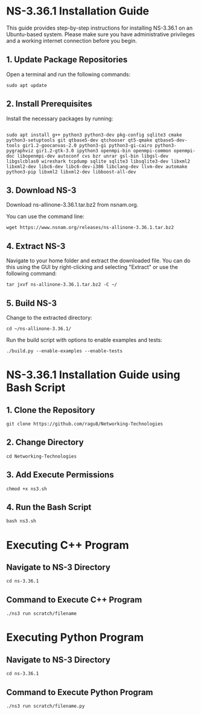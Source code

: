 # NS-3.36.1 Installation Guide

This guide provides step-by-step instructions for installing NS-3.36.1 on an Ubuntu-based system. Please make sure you have administrative privileges and a working internet connection before you begin.
## 1. Update Package Repositories

Open a terminal and run the following commands:

```
sudo apt update
```

## 2. Install Prerequisites

Install the necessary packages by running:

```

sudo apt install g++ python3 python3-dev pkg-config sqlite3 cmake python3-setuptools git qtbase5-dev qtchooser qt5-qmake qtbase5-dev-tools gir1.2-goocanvas-2.0 python3-gi python3-gi-cairo python3-pygraphviz gir1.2-gtk-3.0 ipython3 openmpi-bin openmpi-common openmpi-doc libopenmpi-dev autoconf cvs bzr unrar gsl-bin libgsl-dev libgslcblas0 wireshark tcpdump sqlite sqlite3 libsqlite3-dev libxml2 libxml2-dev libc6-dev libc6-dev-i386 libclang-dev llvm-dev automake python3-pip libxml2 libxml2-dev libboost-all-dev
```
## 3. Download NS-3

Download ns-allinone-3.36.1.tar.bz2 from nsnam.org.

You can use the command line:

```
wget https://www.nsnam.org/releases/ns-allinone-3.36.1.tar.bz2
```
## 4. Extract NS-3

Navigate to your home folder and extract the downloaded file. You can do this using the GUI by right-clicking and selecting "Extract" or use the following command:

```
tar jxvf ns-allinone-3.36.1.tar.bz2 -C ~/
```
## 5. Build NS-3

Change to the extracted directory:

```
cd ~/ns-allinone-3.36.1/
```
Run the build script with options to enable examples and tests:
```
./build.py --enable-examples --enable-tests
```

# NS-3.36.1 Installation Guide using Bash Script 

## 1. Clone the Repository
```
git clone https://github.com/ragu8/Networking-Technologies
```
## 2. Change Directory
```
cd Networking-Technologies
```
## 3. Add Execute Permissions
```
chmod +x ns3.sh
```
## 4. Run the Bash Script
```
bash ns3.sh

```

# Executing C++ Program

## Navigate to NS-3 Directory

```
cd ns-3.36.1

```
## Command to Execute C++ Program

```
./ns3 run scratch/filename

```
# Executing Python Program

## Navigate to NS-3 Directory

```
cd ns-3.36.1
```
## Command to Execute Python Program

```
./ns3 run scratch/filename.py
```




